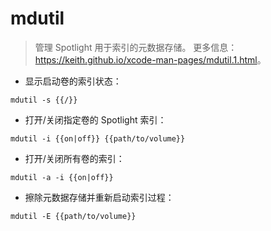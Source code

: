 # mdutil

> 管理 Spotlight 用于索引的元数据存储。
> 更多信息：<https://keith.github.io/xcode-man-pages/mdutil.1.html>。

- 显示启动卷的索引状态：

`mdutil -s {{/}}`

- 打开/关闭指定卷的 Spotlight 索引：

`mdutil -i {{on|off}} {{path/to/volume}}`

- 打开/关闭所有卷的索引：

`mdutil -a -i {{on|off}}`

- 擦除元数据存储并重新启动索引过程：

`mdutil -E {{path/to/volume}}`